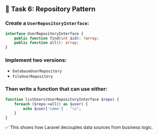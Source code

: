 
## 🧩 Task 6: Repository Pattern

### Create a `UserRepositoryInterface`:
```php
interface UserRepositoryInterface {
    public function find(int $id): ?array;
    public function all(): array;
}
```

### Implement two versions:
- `DatabaseUserRepository`  
- `FileUserRepository`  

### Then write a function that can use either:
```php
function listUsers(UserRepositoryInterface $repo) {
    foreach ($repo->all() as $user) {
        echo $user['name'] . "\n";
    }
}
```

✅ This shows how Laravel decouples data sources from business logic.
